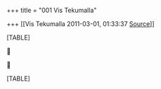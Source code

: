 +++
title = "001 Vis Tekumalla"

+++
[[Vis Tekumalla	2011-03-01, 01:33:37 [Source](https://groups.google.com/g/samskrita/c/OzuIKC5FIto)]]



[TABLE]





[TABLE]

  

